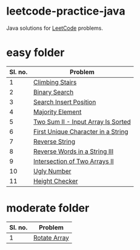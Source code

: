 # leetcode-practice-java

Java solutions for [LeetCode](https://leetcode.com/) problems.

# easy folder

| Sl. no. | Problem |
| --- | --- |
| 1 | [Climbing Stairs](https://leetcode.com/problems/climbing-stairs/) |
| 2 | [Binary Search](https://leetcode.com/problems/binary-search/) |
| 3 | [Search Insert Position](https://leetcode.com/problems/search-insert-position/) |
| 4 | [Majority Element](https://leetcode.com/problems/majority-element/) |
| 5 | [Two Sum II - Input Array Is Sorted](https://leetcode.com/problems/two-sum-ii-input-array-is-sorted/) |
| 6 | [First Unique Character in a String](https://leetcode.com/problems/first-unique-character-in-a-string/) |
| 7 | [Reverse String](https://leetcode.com/problems/reverse-string/) |
| 8 | [Reverse Words in a String III](https://leetcode.com/problems/reverse-words-in-a-string-iii/) |
| 9 | [Intersection of Two Arrays II](https://leetcode.com/problems/intersection-of-two-arrays-ii/) |
| 10 | [Ugly Number](https://leetcode.com/problems/ugly-number/) |
| 11 | [Height Checker](https://leetcode.com/problems/height-checker/) |

# moderate folder

| Sl. no. | Problem |
| --- | --- |
| 1 | [Rotate Array](https://leetcode.com/problems/rotate-array/) |

